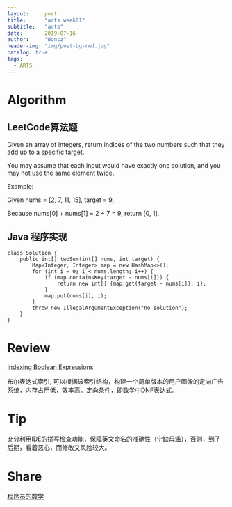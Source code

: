 ```yaml
---
layout:     post
title:      "arts week01"
subtitle:   "arts"
date:       2019-07-16
author:     "Woncz"
header-img: "img/post-bg-rwd.jpg"
catalog: true
tags:
  - ARTS
---
```


# Algorithm

## LeetCode算法题

Given an array of integers, return indices of the two numbers such that they add up to a specific target.

You may assume that each input would have exactly one solution, and you may not use the same element twice.

Example:

Given nums = [2, 7, 11, 15], target = 9,

Because nums[0] + nums[1] = 2 + 7 = 9,
return [0, 1].


## Java 程序实现
```
class Solution {
    public int[] twoSum(int[] nums, int target) {
        Map<Integer, Integer> map = new HashMap<>();
        for (int i = 0; i < nums.length; i++) {
            if (map.containsKey(target - nums[i])) {
                return new int[] {map.get(target - nums[i]), i};
            }
            map.put(nums[i], i);
        }
        throw new IllegalArgumentException("no solution");
    }
}
```

# Review
[Indexing Boolean Expressions](http://theory.stanford.edu/~sergei/papers/vldb09-indexing.pdf)

布尔表达式索引, 可以根据该索引结构，构建一个简单版本的用户画像的定向广告系统，内存占用低，效率高。定向条件，即数学中DNF表达式。


# Tip

充分利用IDE的拼写检查功能，保障英文命名的准确性（宁缺毋滥），否则，到了后期，看着恶心，而修改又风险较大。


# Share
[程序员的数学](https://www.jianshu.com/p/dd957fd9caf4)
